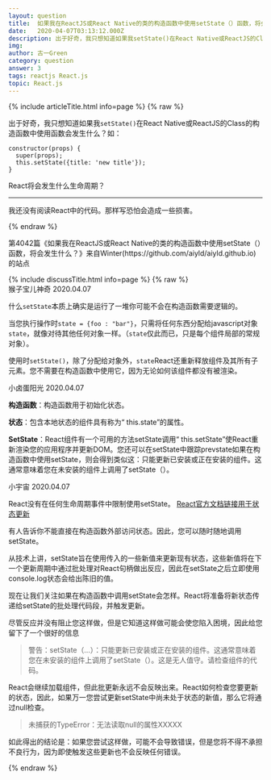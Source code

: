 ```yaml
---
layout: question
title:  如果我在ReactJS或React Native的类的构造函数中使用setState（）函数，将会发生什么？
date:   2020-04-07T03:13:12.000Z
description: 出于好奇，我只想知道如果我setState()在React Native或ReactJS的Class的构造函数中使用函数会发生什么？如：const...
img: 
author: 古一Green
category: question
answer: 3
tags: reactjs React.js
topic: React.js
---
```

<div class="article-root">
  <div class="article">
    {% include articleTitle.html info=page %}
    {% raw %}
    <div class="article-content"><p><font style="vertical-align: inherit;"><font style="vertical-align: inherit;">出于好奇，我只想知道如果我</font></font><code>setState()</code><font style="vertical-align: inherit;"><font style="vertical-align: inherit;">在React Native或ReactJS的Class的构造函数中</font><font style="vertical-align: inherit;">使用</font><font style="vertical-align: inherit;">函数</font><font style="vertical-align: inherit;">会发生什么</font><font style="vertical-align: inherit;">？</font><font style="vertical-align: inherit;">如：</font></font></p>



<pre class="lang-js prettyprint-override"><code>constructor(props) {<font></font>
  super(props);<font></font>
  this.setState({title: 'new title'});<font></font>
}<font></font>
</code></pre>

<p><font style="vertical-align: inherit;"><font style="vertical-align: inherit;">React将会发生什么生命周期？</font></font></p>

<hr>

<p><font style="vertical-align: inherit;"><font style="vertical-align: inherit;">我还没有阅读React中的代码。</font><font style="vertical-align: inherit;">那样写恐怕会造成一些损害。</font></font></p></div>
    {% endraw %}
  </div>
  <p class="winter_mark">第4042篇《如果我在ReactJS或React Native的类的构造函数中使用setState（）函数，将会发生什么？》来自Winter(https://github.com/aiyld/aiyld.github.io)的站点</p>
  <div class="discuss-wrapper">
    {% include discussTitle.html info=page %}
    {% raw %}
    <div class="discuss-item">
        <div class="discuss-parent">
          <div class="discuss-meta">
            <span class="discuss-user">猴子宝儿神奇</span>
            <span class="discuss-time">2020.04.07</span>
          </div>
          <div class="discuss-comment"><p><font style="vertical-align: inherit;"><font style="vertical-align: inherit;">什么</font></font><code>setState</code><font style="vertical-align: inherit;"><font style="vertical-align: inherit;">本质上确实是运行了一堆你可能不会在构造函数需要逻辑的。</font></font></p>

<p><font style="vertical-align: inherit;"><font style="vertical-align: inherit;">当您执行操作时</font></font><code>state = {foo : "bar"}</code><font style="vertical-align: inherit;"><font style="vertical-align: inherit;">，只需将任何东西分配给javascript对象</font></font><code>state</code><font style="vertical-align: inherit;"><font style="vertical-align: inherit;">，就像</font><font style="vertical-align: inherit;">对待</font><font style="vertical-align: inherit;">其他任何对象一样。</font><font style="vertical-align: inherit;">（</font></font><code>state</code><font style="vertical-align: inherit;"><font style="vertical-align: inherit;">仅此而已，只是每个组件局部的常规对象）。</font></font></p>

<p><font style="vertical-align: inherit;"><font style="vertical-align: inherit;">使用时</font></font><code>setState()</code><font style="vertical-align: inherit;"><font style="vertical-align: inherit;">，除了分配给对象外，</font></font><code>state</code><font style="vertical-align: inherit;"><font style="vertical-align: inherit;">React还重新释放组件及其所有子元素。</font><font style="vertical-align: inherit;">您不需要在构造函数中使用它，因为无论如何该组件都没有被渲染。</font></font></p></div>
        </div></div><div class="discuss-item">
        <div class="discuss-parent">
          <div class="discuss-meta">
            <span class="discuss-user">小卤蛋阳光</span>
            <span class="discuss-time">2020.04.07</span>
          </div>
          <div class="discuss-comment"><p><strong><font style="vertical-align: inherit;"><font style="vertical-align: inherit;">构造函数</font></font></strong><font style="vertical-align: inherit;"><font style="vertical-align: inherit;">：构造函数用于初始化状态。</font></font></p>

<p><strong><font style="vertical-align: inherit;"><font style="vertical-align: inherit;">状态</font></font></strong><font style="vertical-align: inherit;"><font style="vertical-align: inherit;">：包含本地状态的组件具有称为“ this.state”的属性。</font></font></p>

<p><strong><font style="vertical-align: inherit;"><font style="vertical-align: inherit;">SetState</font></font></strong><font style="vertical-align: inherit;"><font style="vertical-align: inherit;">：React组件有一个可用的方法setState调用“ this.setState”使React重新渲染您的应用程序并更新DOM。您还可以在setState中跟踪prevstate如果在构造函数中使用setState，则会得到类似这：只能更新已安装或正在安装的组件。</font><font style="vertical-align: inherit;">这通常意味着您在未安装的组件上调用了setState（）。</font></font></p></div>
        </div></div><div class="discuss-item">
        <div class="discuss-parent">
          <div class="discuss-meta">
            <span class="discuss-user">小宇宙</span>
            <span class="discuss-time">2020.04.07</span>
          </div>
          <div class="discuss-comment"><p><font style="vertical-align: inherit;"><font style="vertical-align: inherit;">React没有在任何生命周期事件中限制使用setState。
</font></font><a href="https://reactjs.org/docs/state-and-lifecycle.html#using-state-correctly" rel="nofollow noreferrer"><font style="vertical-align: inherit;"><font style="vertical-align: inherit;">React官方文档链接用于状态更新</font></font></a></p>

<p><font style="vertical-align: inherit;"><font style="vertical-align: inherit;">有人告诉你不能直接在构造函数外部访问状态。</font><font style="vertical-align: inherit;">因此，您可以随时随地调用setState。</font></font></p>

<p><font style="vertical-align: inherit;"><font style="vertical-align: inherit;">从技术上讲，setState旨在使用传入的一些新值来更新现有状态，这些新值将在下一个更新周期中通过批处理对React句柄做出反应，因此在setState之后立即使用console.log状态会给出陈旧的值。</font></font></p>

<p><font style="vertical-align: inherit;"><font style="vertical-align: inherit;">现在让我们关注如果在构造函数中调用setState会怎样。</font><font style="vertical-align: inherit;">React将准备将新状态传递给setState的批处理代码段，并触发更新。</font></font></p>

<p><font style="vertical-align: inherit;"><font style="vertical-align: inherit;">尽管反应并没有阻止您这样做，但是它知道这样做可能会使您陷入困境，因此给您留下了一个很好的信息 </font></font></p>

<blockquote>
  <p><font style="vertical-align: inherit;"><font style="vertical-align: inherit;">警告：setState（...）：只能更新已安装或正在安装的组件。</font><font style="vertical-align: inherit;">这通常意味着您在未安装的组件上调用了setState（）。</font><font style="vertical-align: inherit;">这是无人值守。</font><font style="vertical-align: inherit;">请检查组件的代码。</font></font></p>
</blockquote>

<p><font style="vertical-align: inherit;"><font style="vertical-align: inherit;">React会继续加载组件，但此批更新永远不会反映出来。</font><font style="vertical-align: inherit;">React如何检查您要更新的状态，因此，如果万一您尝试更新setState中尚未处于状态的新值，那么它将通过null检查。</font></font></p>

<blockquote>
  <p><font style="vertical-align: inherit;"><font style="vertical-align: inherit;">未捕获的TypeError：无法读取null的属性XXXXX</font></font></p>
</blockquote>

<p><font style="vertical-align: inherit;"><font style="vertical-align: inherit;">如此得出的结论是：如果您尝试这样做，可能不会导致错误，但是您将不得不承担不良行为，因为即使触发这些更新也不会反映任何错误。</font></font></p></div>
        </div></div>
    {% endraw %}
  </div>
<div>

